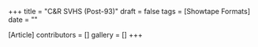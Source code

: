 +++
title = "C&R SVHS (Post-93)"
draft = false
tags = [Showtape Formats]
date = ""

[Article]
contributors = []
gallery = []
+++